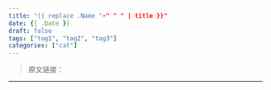 ```yaml
---
title: "{{ replace .Name "-" " " | title }}"
date: {{ .Date }}
draft: false
tags: ["tag1", "tag2", "tag3"]
categories: ["cat"]
---
```


> 原文链接：[](http://nickgravgaard.com/elastic-tabstops/)

---
